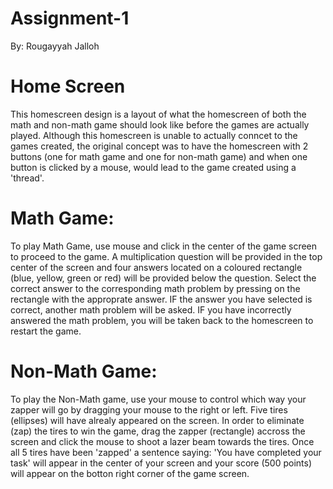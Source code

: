 # Assignment-1
By: Rougayyah Jalloh 

# Home Screen 
This homescreen design is a layout of what the homescreen of both the math and non-math game should look like before the games are actually played. Although this homescreen is unable to actually conncet to the games created, the original concept was to have the homescreen with 2 buttons (one for math game and one for non-math game) and when one button is clicked by a mouse, would lead to the game created using a 'thread'. 



# Math Game:  
To play Math Game, use mouse and click in the center of the game screen to proceed to the game. 
A multiplication question will be provided in the top center of the screen and four answers located on a coloured rectangle (blue, yellow, green or red) will be provided below the question. 
Select the correct answer to the corresponding math problem by pressing on the rectangle with the approprate answer. 
IF the answer you have selected is correct, another math problem will be asked. 
IF you have incorrectly answered the math problem, you will be taken back to the homescreen to restart the game. 



# Non-Math Game:  
To play the Non-Math game, use your mouse to control which way your zapper will go by dragging your mouse to the right or left. 
Five tires (ellipses) will have alrealy appeared on the screen. In order to eliminate (zap) the tires to win the game, drag the zapper (rectangle) accross the screen and click the mouse to shoot a lazer beam towards the tires. 
Once all 5 tires have been 'zapped' a sentence saying: 'You have completed your task' will appear in the center of your screen and your score (500 points) will appear on the botton right corner of the game screen. 
